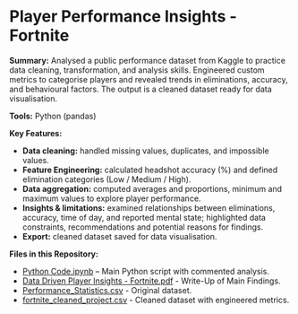 # Player Performance Insights - Fortnite

**Summary:** 
Analysed a public performance dataset from Kaggle to practice data cleaning, transformation, and analysis skills. Engineered custom metrics to categorise players and revealed trends in eliminations, accuracy, and behavioural factors. The output is a cleaned dataset ready for data visualisation.

**Tools:** Python (pandas)

**Key Features:**
- **Data cleaning:** handled missing values, duplicates, and impossible values.  
- **Feature Engineering:** calculated headshot accuracy (%) and defined elimination categories (Low / Medium / High).  
- **Data aggregation:** computed averages and proportions, minimum and maximum values to explore player performance.  
- **Insights & limitations:** examined relationships between eliminations, accuracy, time of day, and reported mental state; highlighted data constraints, recommendations and potential reasons for findings.
- **Export:** cleaned dataset saved for data visualisation.


**Files in this Repository:** 
- [Python Code.ipynb](https://github.com/user-attachments/files/21997884/Python.Code.ipynb) – Main Python script with commented analysis.
- [Data Driven Player Insights - Fortnite.pdf](https://github.com/user-attachments/files/21998029/Data.Driven.Player.Insights.-.Fortnite.pdf) - Write-Up of Main Findings.
- [Performance_Statistics.csv](https://github.com/user-attachments/files/21997885/Performance_Statistics.csv) - Original dataset.
- [fortnite_cleaned_project.csv](https://github.com/user-attachments/files/21997886/fortnite_cleaned_project.csv) - Cleaned dataset with engineered metrics.
